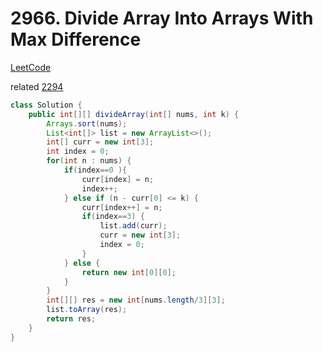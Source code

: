 # 2966. Divide Array Into Arrays With Max Difference
[LeetCode](https://leetcode.com/problems/divide-array-into-arrays-with-max-difference/description/)

related [2294](2294.md)

```java
class Solution {
    public int[][] divideArray(int[] nums, int k) {
        Arrays.sort(nums);
        List<int[]> list = new ArrayList<>();
        int[] curr = new int[3];
        int index = 0;
        for(int n : nums) {
            if(index==0 ){
                curr[index] = n;
                index++;
            } else if (n - curr[0] <= k) {
                curr[index++] = n;
                if(index==3) {
                    list.add(curr);
                    curr = new int[3];
                    index = 0;
                }
            } else {
                return new int[0][0];
            }
        }
        int[][] res = new int[nums.length/3][3];
        list.toArray(res);
        return res;
    }
}
```